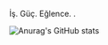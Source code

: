 İş. Güç. Eğlence.
.

![Anurag's GitHub stats](https://github-readme-stats.vercel.app/api?username=ysf72byk&show_icons=true&theme=radical)
